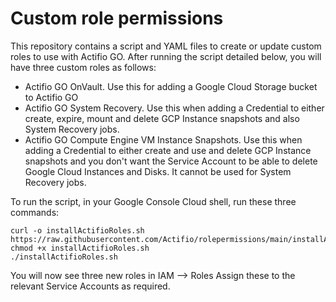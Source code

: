 # Custom role permissions
This repository contains a script and YAML files to create or update custom roles to use with Actifio GO. After running the script detailed below, you will have three custom roles as follows:

* Actifio GO OnVault.    Use this for adding a Google Cloud Storage bucket to Actifio GO
* Actifio GO System Recovery.   Use this when adding a Credential to either create, expire, mount and delete GCP Instance snapshots and also System Recovery jobs.
* Actifio GO Compute Engine VM Instance Snapshots.  Use this when adding a Credential to either create and use and delete GCP Instance snapshots and you don't want the Service Account to be able to delete Google Cloud Instances and Disks.  It cannot be used for System Recovery jobs.

To run the script, in your Google Console Cloud shell, run these three commands:

```
curl -o installActifioRoles.sh https://raw.githubusercontent.com/Actifio/rolepermissions/main/installActifioRoles.sh
chmod +x installActifioRoles.sh
./installActifioRoles.sh
```
You will now see three new roles in IAM --> Roles
Assign these to the relevant Service Accounts as required.
